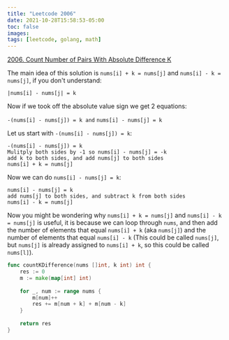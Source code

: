 ```yaml
---
title: "Leetcode 2006"
date: 2021-10-28T15:58:53-05:00
toc: false
images:
tags: [leetcode, golang, math]
---
```


[2006. Count Number of Pairs With Absolute Difference K](https://leetcode.com/problems/count-number-of-pairs-with-absolute-difference-k/)

The main idea of this solution is `nums[i] + k = nums[j]` and `nums[i] - k = nums[j]`, if you don't understand:

`|nums[i] - nums[j| = k`

Now if we took off the absolute value sign we get 2 equations:

`-(nums[i] - nums[j]) = k and`
`nums[i] - nums[j] = k`

Let us start with `-(nums[i] - nums[j]) = k`:

	-(nums[i] - nums[j]) = k
	Mulitply both sides by -1 so nums[i] - nums[j] = -k
	add k to both sides, and add nums[j] to both sides
	nums[i] + k = nums[j]

Now we can do `nums[i] - nums[j] = k`:

	nums[i] - nums[j] = k
	add nums[j] to both sides, and subtract k from both sides
	nums[i] - k = nums[j]

Now you might be wondering why `nums[i] + k = nums[j]` and `nums[i] - k = nums[j]` is useful, it is because we can loop through `nums`, and then add the number of elements that equal `nums[i] + k` (aka `nums[j]`) and the number of elements that equal `nums[i] - k` (This could be called `nums[j]`, but `nums[j]` is already assigned to `nums[i] + k`, so this could be called `nums[l]`).


``` go
func countKDifference(nums []int, k int) int {
    res := 0
    m := make(map[int] int)
    
    for _, num := range nums {
        m[num]++
        res += m[num + k] + m[num - k]
    }
    
    return res
}
```
